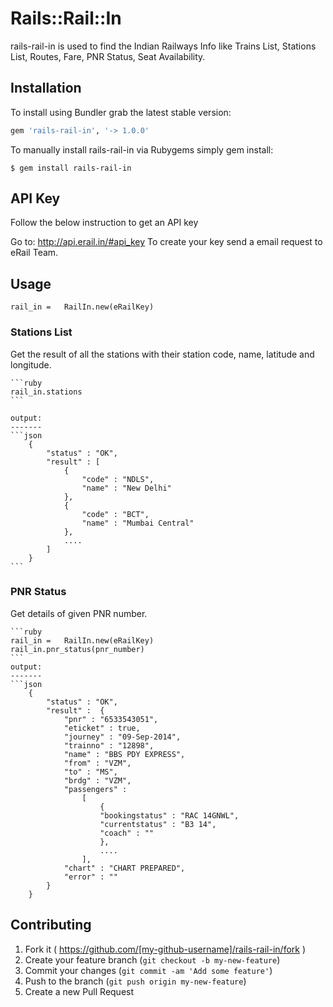 # Rails::Rail::In

rails-rail-in is used to find the Indian Railways Info like Trains List, Stations List, Routes, Fare, PNR Status, Seat Availability.

## Installation

To install using Bundler grab the latest stable version:

```ruby
gem 'rails-rail-in', '-> 1.0.0'
```

To manually install rails-rail-in via Rubygems simply gem install:

    $ gem install rails-rail-in

## API Key

Follow the below instruction to get an API key

Go to: http://api.erail.in/#api_key
To create your key send a email request to eRail Team.

## Usage

	rail_in =	RailIn.new(eRailKey)

### Stations List

Get the result of all the stations with their station code, name, latitude and longitude.

	```ruby
	rail_in.stations
	```

	output:
	-------
	```json
		{
			"status" : "OK",
			"result" : [
				{ 
					"code" : "NDLS",
					"name" : "New Delhi"
				},
				{ 
					"code" : "BCT",
					"name" : "Mumbai Central"
				},
				....
			]
		}
	```

### PNR Status

Get details of given PNR number.

	```ruby
	rail_in =	RailIn.new(eRailKey)
	rail_in.pnr_status(pnr_number)
	```
	output:
	-------
	```json
		{
			"status" : "OK",
			"result" :  { 
				"pnr" : "6533543051",
				"eticket" : true,
				"journey" : "09-Sep-2014",
				"trainno" : "12898",
				"name" : "BBS PDY EXPRESS",
				"from" : "VZM",
				"to" : "MS",
				"brdg" : "VZM",
				"passengers" : 
					[
						{
						"bookingstatus" : "RAC 14GNWL",
						"currentstatus" : "B3 14",
						"coach" : ""
						},
						....
					],
				"chart" : "CHART PREPARED",
				"error" : ""
			}
		}


## Contributing

1. Fork it ( https://github.com/[my-github-username]/rails-rail-in/fork )
2. Create your feature branch (`git checkout -b my-new-feature`)
3. Commit your changes (`git commit -am 'Add some feature'`)
4. Push to the branch (`git push origin my-new-feature`)
5. Create a new Pull Request
